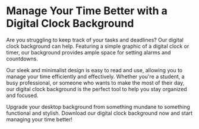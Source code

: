 <!--font:Poppins-->

# Manage Your Time Better with a Digital Clock Background

Are you struggling to keep track of your tasks and deadlines? Our digital clock background can help. Featuring a simple graphic of a digital clock or timer, our background provides ample space for setting alarms and countdowns.

Our sleek and minimalist design is easy to read and use, allowing you to manage your time efficiently and effectively. Whether you're a student, a busy professional, or someone who wants to make the most of their day, our digital clock background is the perfect tool to help you stay organized and focused.

Upgrade your desktop background from something mundane to something functional and stylish. Download our digital clock background now and start managing your time better!

<!--

Write me markdown content of website with wallpaper:

"A wallpaper featuring a simple graphic of a digital clock or timer, with space for setting alarms and countdowns."

The header of the page should not be copy of the text but rather a real content of the website which is using this wallpaper.


---


# Time Your Tasks with our Clock Wallpaper

Enhance your productivity and time management skills with our clock wallpaper. This wallpaper features a simple graphic of a digital clock or timer, with ample space for setting alarms and countdowns.

Whether you're working on a project with tight deadlines or simply want to keep track of your daily tasks, our clock wallpaper is the perfect tool to help you stay organized and focused. With its sleek and minimalist design, it's easy to read and use, allowing you to manage your time efficiently and effectively.

So why settle for a boring desktop background when you can have a functional and stylish clock wallpaper? Download it now and start taking control of your time!


---


Heading should not include word "wallpaper". The website should not be about the wallpaper itself, wallpaper is just a related background, rewrite whole content.


---


# Manage Your Time Effectively with a Digital Clock Background

Are you struggling to stay on top of your tasks and deadlines? Do you find yourself constantly running out of time? Our digital clock background can help.

Featuring a simple graphic of a digital clock or timer, our background provides ample space for setting alarms and countdowns. With its sleek and minimalist design, it's easy to read and use, allowing you to manage your time efficiently and effectively.

Whether you're a student trying to balance schoolwork and extracurricular activities, a busy professional juggling multiple projects, or simply someone who wants to make the most of their day, our digital clock background is the perfect tool to help you stay organized and focused.

So why settle for a boring desktop background when you can have a functional and stylish digital clock background? Download it now and start taking control of your time!


---


Heading is too long, rewrite whole content.


---


# Enhance Your Time Management with a Digital Clock Background

Struggling to stay on top of your tasks and deadlines? Our digital clock background can help. With a simple graphic of a digital clock or timer, our background provides ample space for setting alarms and countdowns.

Our sleek and minimalist design makes it easy to read and use, allowing you to manage your time efficiently and effectively. Whether you're a student, a busy professional, or someone who wants to make the most of their day, our digital clock background is the perfect tool to help you stay organized and focused.

Don't settle for a boring desktop background that doesn't serve any purpose. Download our functional and stylish digital clock background now and take control of your time management!


---


Heading is too long, rewrite whole content.


---


# Manage Your Time Better with a Digital Clock Background

Are you struggling to keep track of your tasks and deadlines? Our digital clock background can help. Featuring a simple graphic of a digital clock or timer, our background provides ample space for setting alarms and countdowns.

Our sleek and minimalist design is easy to read and use, allowing you to manage your time efficiently and effectively. Whether you're a student, a busy professional, or someone who wants to make the most of their day, our digital clock background is the perfect tool to help you stay organized and focused.

Upgrade your desktop background from something mundane to something functional and stylish. Download our digital clock background now and start managing your time better!


---


Write me a Google font which is best fitting for the website.

Pick from the list:
- Futura
- Montserrat
- Open Sans
- IBM Plex Sans
- Lobster
- Barlow Condensed
- Poppins
- Raleway
- Inter
- Exo 2
- Playfair Display
- Orbitron
- Roboto
- Great Vibes
- Alegreya
- Lato
- Dancing Script


Write just the font name nothing else.


---


Poppins

-->

